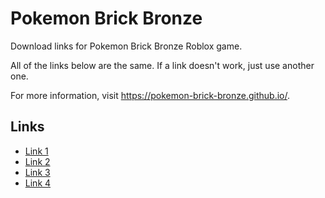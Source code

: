 # Pokemon Brick Bronze
Download links for Pokemon Brick Bronze Roblox game.

All of the links below are the same. If a link doesn't work, just use another one.

For more information, visit https://pokemon-brick-bronze.github.io/.

## Links
- [Link 1](https://pokemon-brick-bronze.github.io/archive/pbb.rbxl)
- [Link 2](https://raw.githubusercontent.com/Pokemon-Brick-Bronze/Archive/master/pbb.rbxl)
- [Link 3](https://anonfiles.com/p1M7Z5Abx9/pbb_rbxl)
- [Link 4](https://anonfiles.com/11M9Z9A0x8/pbb_rbxl)
